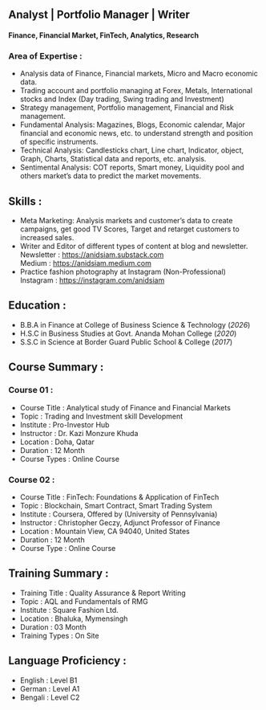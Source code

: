 ## Analyst | Portfolio Manager | Writer
#### Finance, Financial Market, FinTech, Analytics, Research
### Area of Expertise :
- Analysis data of Finance, Financial markets, Micro and Macro economic data.
- Trading account and portfolio managing at Forex, Metals, International 
  stocks and Index (Day trading, Swing trading and Investment)
- Strategy management, Portfolio management, Financial and Risk management.
- Fundamental Analysis: Magazines, Blogs, Economic calendar, Major financial 
  and economic news, etc. to understand strength and position of specific 
  instruments.
- Technical Analysis: Candlesticks chart, Line chart, Indicator, object, 
  Graph, Charts, Statistical data and reports, etc. analysis.
- Sentimental Analysis: COT reports, Smart money, Liquidity pool and others 
  market’s data to predict the market movements.

## Skills :
- Meta Marketing: Analysis markets and customer’s data to create campaigns, 
  get good TV Scores, Target and retarget customers to increased sales.
- Writer and Editor of different types of content at blog and newsletter.                                                   
  Newsletter : https://anidsiam.substack.com                                                                                
  Medium : https://anidsiam.medium.com
- Practice fashion photography at Instagram (Non-Professional)                                                            
  Instagram : https://instagram.com/anidsiam
  
## Education :
- B.B.A in Finance at College of Business Science & Technology (_2026_)
- H.S.C in Business Studies at Govt. Ananda Mohan College (_2020_)
- S.S.C in Science at Border Guard Public School & College (_2017_)

## Course Summary :
### Course 01 :
- Course Title        : Analytical study of Finance and Financial Markets
- Topic               : Trading and Investment skill Development  
- Institute           : Pro-Investor Hub
- Instructor          : Dr. Kazi Monzure Khuda
- Location            : Doha, Qatar 
- Duration            : 12 Month
- Course Types        : Online Course

### Course 02 :
- Course Title        : FinTech: Foundations & Application of FinTech
- Topic               : Blockchain, Smart Contract, Smart Trading System
- Institute           : Coursera, Offered by (University of Pennsylvania)
- Instructor          : Christopher Geczy, Adjunct Professor of Finance
- Location            : Mountain View, CA 94040, United States
- Duration            : 12 Month
- Course Type         : Online Course

## Training Summary :
- Training Title        : Quality Assurance & Report Writing
- Topic                 : AQL and Fundamentals of RMG
- Institute             : Square Fashion Ltd.
- Location              : Bhaluka, Mymensingh 
- Duration              : 03 Month
- Training Types        : On Site

## Language Proficiency :
- English : Level B1
- German  : Level A1
- Bengali : Level C2 
